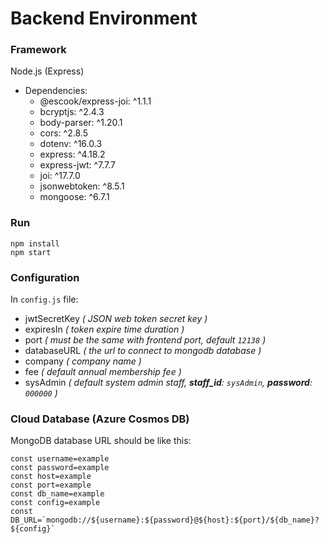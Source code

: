 # Backend Environment
### Framework
Node.js (Express)
+ Dependencies:
  + @escook/express-joi: ^1.1.1
  + bcryptjs: ^2.4.3
  + body-parser: ^1.20.1
  + cors: ^2.8.5
  + dotenv: ^16.0.3
  + express: ^4.18.2
  + express-jwt: ^7.7.7
  + joi: ^17.7.0
  + jsonwebtoken: ^8.5.1
  + mongoose: ^6.7.1
### Run
```shell
npm install
npm start
```
### Configuration
In `config.js` file:
+ jwtSecretKey *( JSON web token secret key )*
+ expiresIn *( token expire time duration )*
+ port *( must be the same with frontend port, default `12138` )*
+ databaseURL *( the url to connect to mongodb database )*
+ company *( company name )*
+ fee *( default annual membership fee )*
+ sysAdmin *( default system admin staff, **staff_id**: `sysAdmin`, **password**: `000000` )*


### Cloud Database (Azure Cosmos DB)
MongoDB database URL should be like this:
```
const username=example
const password=example
const host=example
const port=example
const db_name=example
const config=example
const DB_URL=`mongodb://${username}:${password}@${host}:${port}/${db_name}?${config}`
```
